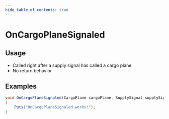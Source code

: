 ```yaml
---
hide_table_of_contents: true
---
```


# OnCargoPlaneSignaled

## Usage

* Called right after a supply signal has called a cargo plane
* No return behavior

## Examples

```csharp title=""
void OnCargoPlaneSignaled(CargoPlane cargoPlane, SupplySignal supplySignal)
{
    Puts("OnCargoPlaneSignaled works!");
}
```
